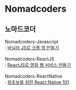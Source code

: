 # Nomadcoders

## 노마드코더
Nomadcoders-Javascript<br>
: [바닐라 JS로 크롬 앱 만들기](https://nomadcoders.co/javascript-for-beginners/lobby) <br><br>
Nomadcoders-ReactJS<br>
: [ReactJS로 영화 웹 서비스 만들기](https://nomadcoders.co/react-for-beginners/lobby) <br><br>
Nomadcoders-ReactNative<br>
: [왕초보를 위한 React Native 101](https://nomadcoders.co/react-native-for-beginners/lobby) <br>
